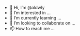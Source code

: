 - 👋 Hi, I’m @aldwly
- 👀 I’m interested in ...
- 🌱 I’m currently learning ...
- 💞️ I’m looking to collaborate on ...
- 📫 How to reach me ...

<!---
aldwly/aldwly is a ✨ special ✨ repository because its `README.md` (this file) appears on your GitHub profile.
You can click the Preview link to take a look at your changes.
--->
